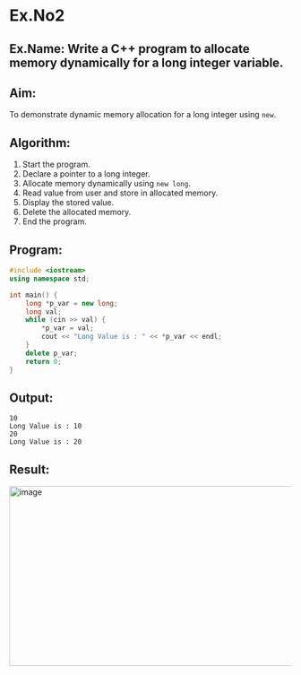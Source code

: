 # Ex.No2
## Ex.Name: Write a C++ program to allocate memory dynamically for a long integer variable.
## Aim:
To demonstrate dynamic memory allocation for a long integer using `new`.

## Algorithm:
1. Start the program.  
2. Declare a pointer to a long integer.  
3. Allocate memory dynamically using `new long`.  
4. Read value from user and store in allocated memory.  
5. Display the stored value.  
6. Delete the allocated memory.  
7. End the program.  

## Program:
```cpp
#include <iostream>
using namespace std;

int main() {
    long *p_var = new long;
    long val;
    while (cin >> val) {
        *p_var = val;
        cout << "Long Value is : " << *p_var << endl;
    }
    delete p_var;
    return 0;
}
```
## Output:
```
10
Long Value is : 10
20
Long Value is : 20
```


## Result:
<img width="1191" height="321" alt="image" src="https://github.com/user-attachments/assets/a6870834-a333-40aa-bb9a-a04f0e717da7" />


